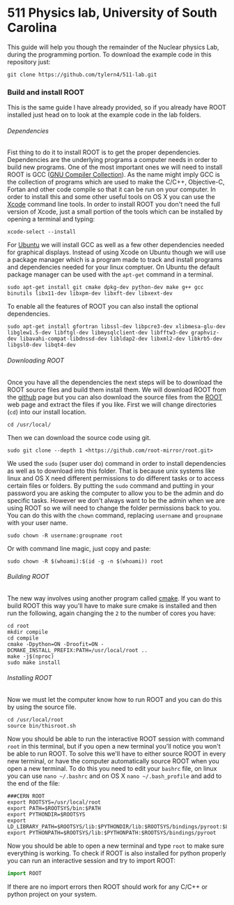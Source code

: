 # 511 Physics lab, University of South Carolina

This guide will help you though the remainder of the Nuclear physics Lab, during the programming portion. To download the example code in this repository just:

    git clone https://github.com/tylern4/511-lab.git

### Build and install ROOT

This is the same guide I have already provided, so if you already have ROOT installed just head on to look at the example code in the lab folders.

###### Dependencies

Fist thing to do it to install ROOT is to get the proper dependencies.  Dependencies are the underlying
programs a computer needs in order to build new programs. One of the most important ones we will need
to install ROOT is GCC ([GNU Compiler Collection]). As the name might imply GCC is the collection of
programs which are used to make the C/C++, Objective-C, Fortan and other code compile so that it can
be run on your computer.  In order to install this and some other useful tools on OS X you can use the
[Xcode] command line tools. In order to install ROOT you don't need the full version of Xcode, just a
small portion of the tools which can be installed by opening a terminal and typing:

    xcode-select --install

For [Ubuntu] we will install GCC as well as a few other dependencies needed for graphical displays.
Instead of using Xcode on Ubuntu though we will use a package manager which is a program made
to track and install programs and dependencies needed for your linux comptuer.  On Ubuntu the
default package manager can be used with the `apt-get` command in a terminal.

    sudo apt-get install git cmake dpkg-dev python-dev make g++ gcc binutils libx11-dev libxpm-dev libxft-dev libxext-dev

To enable all the features of ROOT you can also install the optional dependencies.

    sudo apt-get install gfortran libssl-dev libpcre3-dev xlibmesa-glu-dev libglew1.5-dev libftgl-dev libmysqlclient-dev libfftw3-dev graphviz-dev libavahi-compat-libdnssd-dev libldap2-dev libxml2-dev libkrb5-dev libgsl0-dev libqt4-dev

###### Downloading ROOT

Once you have all the dependencies the next steps will be to download the ROOT source files and build
them install them.  We will download ROOT from the [github] page but you can also download the source files
from the [ROOT] web page and extract the files if you like. First we will change directories (`cd`) into our install location.

    cd /usr/local/

Then we can download the source code using git.

    sudo git clone --depth 1 <https://github.com/root-mirror/root.git>

We used the `sudo` (super user do) command in order to install dependencies as well as to download into this folder.
That is because unix systems like linux and OS X need different permissions to do different tasks or to
access certain files or folders.  By putting the `sudo` command and putting in your password you are asking the computer to allow you to be
the admin and do specific tasks. However we don't always want to be the admin when we are using ROOT so we will need to
change the folder permissions back to you.  You can do this with the `chown` command, replacing `username` and `groupname` with your user name.

    sudo chown -R username:groupname root

Or with command line magic, just copy and paste:

    sudo chown -R $(whoami):$(id -g -n $(whoami)) root

###### Building ROOT

The new way involves using another program called [cmake].  If you want to build ROOT this way you'll have to make sure cmake
is installed and then run the following, again changing the `2` to the number of cores you have:

    cd root
    mkdir compile
    cd compile
    cmake -Dpython=ON -Droofit=ON -DCMAKE_INSTALL_PREFIX:PATH=/usr/local/root ..
    make -j$(nproc)
    sudo make install

###### Installing ROOT

Now we must let the computer know how to run ROOT and you can do this by using the source file.

    cd /usr/local/root
    source bin/thisroot.sh

Now you should be able to run the interactive ROOT session with command `root` in this terminal, but if you
open a new terminal you'll notice you won't be able to run ROOT. To solve this we'll have to either source ROOT
in every new terminal, or have the computer automatically source ROOT when you open a new terminal. To do this
you need to edit your `bashrc` file, on linux you can use `nano ~/.bashrc` and on OS X  `nano ~/.bash_profile`
and add to the end of the file:

    ###CERN ROOT
    export ROOTSYS=/usr/local/root
    export PATH=$ROOTSYS/bin:$PATH
    export PYTHONDIR=$ROOTSYS
    export LD_LIBRARY_PATH=$ROOTSYS/lib:$PYTHONDIR/lib:$ROOTSYS/bindings/pyroot:$LD_LIBRARY_PATH
    export PYTHONPATH=$ROOTSYS/lib:$PYTHONPATH:$ROOTSYS/bindings/pyroot

Now you should be able to open a new terminal and type `root` to make sure everything is working. To check if ROOT is also installed
for python properly you can run an interactive session and try to import ROOT:

```python
import ROOT
```

If there are no import errors then ROOT should work for any C/C++ or python project on your system.

[gnu compiler collection]: https://gcc.gnu.org

[xcode]: https://developer.apple.com/xcode/

[ubuntu]: http://www.ubuntu.com

[github]: https://github.com/root-mirror/root

[root]: https://root.cern.ch

[cmake]: https://cmake.org

[previous]: http://tylern4.github.io/InstallRoot-2016/
